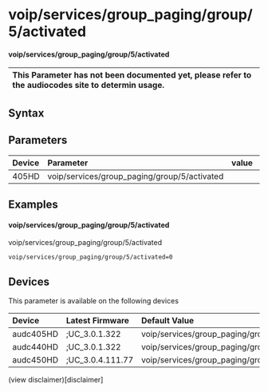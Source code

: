 ﻿---
description: voip/services/group_paging/group/5/activated
search: false
---

# voip/services/group_paging/group/5/activated

#### voip/services/group_paging/group/5/activated


| This Parameter has not been documented yet, please refer to the audiocodes site to determin usage.  | 
| :--- |

## Syntax

## Parameters
|Device|Parameter|value|Description|
|:---|:---|:---|:---|
| 405HD | voip/services/group_paging/group/5/activated |  |  |

## Examples
#### voip/services/group_paging/group/5/activated

voip/services/group_paging/group/5/activated

```
voip/services/group_paging/group/5/activated=0
```

## Devices
This parameter is available on the following devices

| Device | Latest Firmware | Default Value |
|:---|:---|:---|
| audc405HD | ;UC_3.0.1.322 | voip/services/group_paging/group/5/activated=0 
| audc440HD | ;UC_3.0.1.322 | voip/services/group_paging/group/5/activated=0 
| audc450HD | ;UC_3.0.4.111.77 | voip/services/group_paging/group/5/activated=0 

(view disclaimer)[disclaimer]
